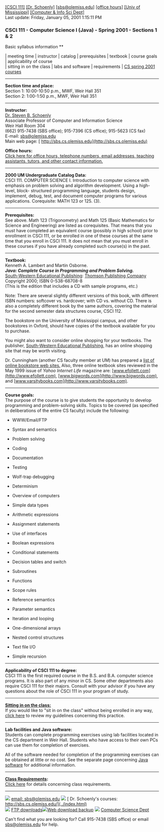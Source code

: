 [[CSCI 111]](index.html) [[Dr. Schoenly]](../index.html)
[[sbs@olemiss.edu]](mailto:sbs@olemiss.edu) [[office
hours]](../officehrs.html) [[Univ of Mississippi]](http://www.olemiss.edu/)
[[Computer & Info Sci Dept]](http://www.cs.olemiss.edu/)  
Last update: Friday, January 05, 2001 1:15:11 PM  

### CSCI 111 - Computer Science I (Java) - Spring 2001 - Sections 1 & 2  
Basic syllabus information **

| meeting time | instructor | catalog | prerequisites | textbook | course
goals | applicability of course  
| sitting in on the class | labs and software | requirements | [ CS spring
2001 courses](http://www.cs.olemiss.edu/courses/spring2001.html)  
  

* * *

  
  
**Section time and place:**  
Section 1: 10:00-10:50 p.m., MWF, Weir Hall 351  
Section 2: 1:00-1:50 p.m., MWF, Weir Hall 351  
  
  

* * *

  
  
**Instructor:**  
[ Dr. Steven B. Schoenly](http://130.74.96.76/resume.html)  
Associate Professor of Computer and Information Science  
Weir Hall Room 304  
(662) 915-7438 (SBS office); 915-7396 (CS office); 915-5623 (CS fax)  
E-mail: [sbs@olemiss.edu](mailto:sbs@olemiss.edu)  
Main web page: [ http://sbs.cs.olemiss.edu](http://sbs.cs.olemiss.edu)  
  
**Office hours:**  
[Click here for office hours, telephone numbers, email addresses, teaching
assistants, tutors, and other contact information.](../officehrs.html)  
  
  

* * *

  
  
**2000 UM Undergraduate Catalog Data:**  
CSCI 111. COMPUTER SCIENCE I. Introduction to computer science with emphasis
on problem solving and algorithm development. Using a high-level, block-
structured programming language, students design, implement, debug, test, and
document computer programs for various applications. Corequisite: MATH 123 or
125. (3).  
  

* * *

  
  
**Prerequisites:**  
See above. Math 123 (Trigonometry) and Math 125 (Basic Mathematics for Science
and Engineering) are listed as corequisites. That means that you must have
completed an equivalent course (possibly in high school) prior to enrollment
in CSCI 111, or be enrolled in one of these courses at the same time that you
enroll in CSCI 111. It does not mean that you must enroll in these courses if
you have already completed such course(s) in the past.  
  

* * *

  
  
**Textbook:**  
Kenneth A. Lambert and Martin Osborne.  
_**Java: Complete Course in Programming and Problem Solving.**_  
[ South-Western Educational Publishing](http://www.swep.com/): [Thomson
Publishing Company](http://www.thomsonlearning.com/)  
Copyright 2000; ISBN 0-538-68708-8  
(This is the edition that includes a CD with sample programs, etc.)  
  
Note: There are several slightly different versions of this book, with
different ISBN numbers: softcover vs. hardcover; with CD vs. without CD. There
is also a completely different book by the same authors, covering the material
for the second semester data structures course, CSCI 112.  
  
The bookstore on the University of Mississippi campus, and other bookstores in
Oxford, should have copies of the textbook available for you to purchase.  
  
You might also want to consider online shopping for your textbooks. The
publisher, [ South-Western Educational Publishing](http://www.swep.com/), has
an online shopping site that may be worth visiting.  
  
Dr. Cunningham (another CS faculty member at UM) has prepared a [ list of
online bookstore web
sites.](http://www.cs.olemiss.edu/~hcc/resources/bookstores.html) Also, three
online textbook sites reviewed in the May 1999 issue of _Yahoo Internet Life_
magazine are: [www.efollett.com](http://www.efollett.com),
[www.bigwords.com](http://www.bigwords.com), and
[www.varsitybooks.com](http://www.varsitybooks.com).  
  

* * *

  
  
**Course goals:**  
The purpose of the course is to give students the opportunity to develop
programming and problem-solving skills. Topics to be covered (as specified in
deliberations of the entire CS faculty) include the following:

  * WWW/Email/FTP 
  * Syntax and semantics 
  * Problem solving 
  * Coding 
  * Documentation 
  * Testing 
  * Wolf-trap debugging 
  * Determinism   
  

  * Overview of computers   
  

  * Simple data types 
  * Arithmetic expressions 
  * Assignment statements   
  

  * Use of interfaces   
  

  * Boolean expressions 
  * Conditional statements 
  * Decision tables and switch   
  

  * Subroutines 
  * Functions 
  * Scope rules 
  * Reference semantics 
  * Parameter semantics   
  

  * Iteration and looping   
  

  * One-dimensional arrays   
  

  * Nested control structures   
  

  * Text file I/O   
  

  * Simple recursion 
  
  

* * *

  
  
**Applicability of CSCI 111 to degree:**  
CSCI 111 is the first required course in the B.S. and B.A. computer science
programs. It is also part of any minor in CS. Some other departments also
require CSCI 111 for their majors. Consult with your advisor if you have any
questions about the role of CSCI 111 in your program of study.  
  

* * *

  
  
**[Sitting in on the class:](../sitting.html)**  
If you would like to "sit in on the class" without being enrolled in any way,
[click here](../sitting.html) to review my guidelines concerning this
practice.  
  

* * *

  
  
**Lab facilities and Java software:**  
Students can complete programming exercises using lab facilities located in
the CS department in Weir Hall. Students who have access to their own PCs can
use them for completion of exercises.  
  
All of the software needed for completion of the programming exercises can be
obtained at little or no cost. See the separate page concerning [Java
software](software.html) for additional information.  
  
  
  

* * *

  
  
**[Class Requirements](required.html):**  
[Click here](required.html) for details concerning class requirements.  
  

* * *

![](../marker.gif) [ email: sbs@olemiss.edu](mailto:sbs@olemiss.edu)
![](../marker.gif) [ Dr. Schoenly's courses:
http://sbs.cs.olemiss.edu/](../index.html)  
![](../marker.gif) [ FTP
downloads](ftp://sbs.cs.olemiss.edu/)![](../marker.gif)[Web download
backup](http://www.cs.olemiss.edu/~sbs/download/) ![](../marker.gif) [
Computer Science Dept](http://www.cs.olemiss.edu/)  
  
Can't find what you are looking for? Call 915-7438 (SBS office) or email
[sbs@olemiss.edu](mailto:sbs@olemiss.edu) for help.  
  


